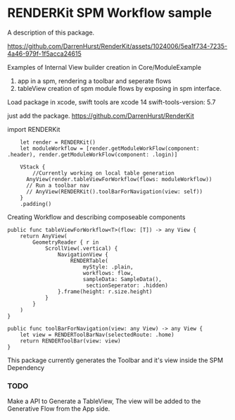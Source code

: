 # RENDERKit SPM Workflow sample

A description of this package.


https://github.com/DarrenHurst/RenderKit/assets/1024006/5ea1f734-7235-4a46-979f-1f5acca24615



Examples of Internal View builder creation in Core/ModuleExample

1.  app in a spm, rendering a toolbar and seperate flows
2.  tableView creation of spm module flows by exposing in spm interface.

Load package in xcode, swift tools are xcode 14 swift-tools-version: 5.7

just add the package. 
https://github.com/DarrenHurst/RenderKit

import RENDERKit

        let render = RENDERKit()
        let moduleWorkflow = [render.getModuleWorkFlow(component: .header), render.getModuleWorkFlow(component: .login)]
     
        VStack {
            //Currently working on local table generation
          AnyView(render.tableViewForWorkflow(flows: moduleWorkflow))
          // Run a toolbar nav
          // AnyView(RENDERKit().toolBarForNavigation(view: self))
        }
        .padding()


Creating Workflow and describing composeable components

    public func tableViewForWorkflow<T>(flow: [T]) -> any View {
        return AnyView(
            GeometryReader { r in
                ScrollView(.vertical) {
                    NavigationView {
                        RENDERTable( 
                            myStyle: .plain,
                            workflows: flow,
                            sampleData: SampleData(),
                             sectionSeperator: .hidden)
                    }.frame(height: r.size.height)
                }
            }
        )
    }
    
    public func toolBarForNavigation(view: any View) -> any View {
        let view = RENDERToolBarNav(selectedRoute: .home)
        return RENDERToolBar(view: view)
    }

This package currently generates the Toolbar and it's view inside the SPM Dependency

### TODO

Make a API to Generate a TableView,  The view will be added to the Generative Flow from the App side.

